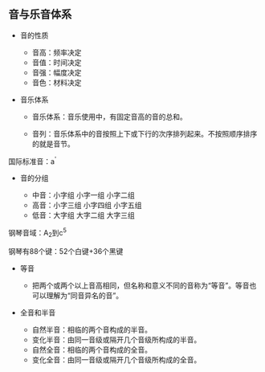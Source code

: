 ## 音与乐音体系

- 音的性质

  - 音高：频率决定
  - 音值：时间决定
  - 音强：幅度决定
  - 音色：材料决定
  
- 音乐体系

  - 音乐体系：音乐使用中，有固定音高的音的总和。

  - 音列：音乐体系中的音按照上下或下行的次序排列起来。不按照顺序排序的就是音节。

国际标准音：a<sup>'</sup>
 
- 音的分组

  - 中音：小字组   小字一组 小字二组
  - 高音：小字三组 小字四组 小字五组 
  - 低音：大字组   大字二组 大字三组

钢琴音域：A<sub>2</sub>到c<sup>5</sup>

钢琴有88个键：52个白键+36个黑键

- 等音

  - 把两个或两个以上音高相同，但名称和意义不同的音称为“等音”。等音也可以理解为“同音异名的音”。
  
- 全音和半音

  - 自然半音：相临的两个音构成的半音。
  - 变化半音：由同一音级或隔开几个音级所构成的半音。
  - 自然全音：相临的两个音构成的全音。
  - 变化全音：由同一音级或隔开几个音级所构成的全音。
